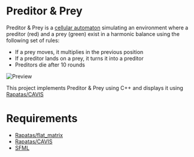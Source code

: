 # Preditor & Prey
Preditor & Prey is a [cellular automaton](https://en.wikipedia.org/wiki/Cellular_automaton) simulating an environment where a preditor (red) and a prey (green) exist in a harmonic balance using the following set of rules:
* If a prey moves, it multiplies in the previous position
* If a preditor lands on a prey, it turns it into a preditor
* Preditors die after 10 rounds

![Preview](https://i.imgur.com/QzlzzWK.png "Preditor & Prey")

This project implements Preditor & Prey using C++ and displays it using [Rapatas/CAVIS](https://github.com/Rapatas/CAVIS)

# Requirements
* [Rapatas/flat_matrix](https://github.com/Rapatas/flat_matrix)
* [Rapatas/CAVIS](https://github.com/Rapatas/CAVIS)
* [SFML](https://www.sfml-dev.org/index.php)
